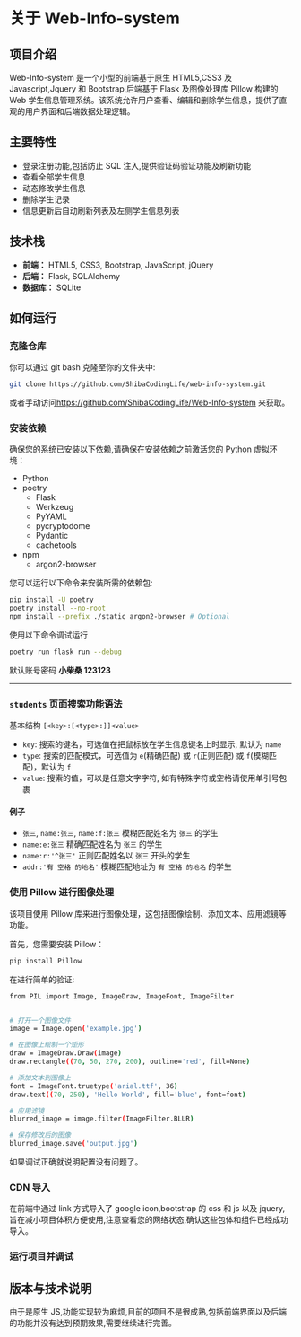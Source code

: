 # 关于 Web-Info-system

## 项目介绍

Web-Info-system 是一个小型的前端基于原生 HTML5,CSS3 及 Javascript,Jquery 和 Bootstrap,后端基于 Flask 及图像处理库 Pillow 构建的 Web 学生信息管理系统。该系统允许用户查看、编辑和删除学生信息，提供了直观的用户界面和后端数据处理逻辑。

## 主要特性

- 登录注册功能,包括防止 SQL 注入,提供验证码验证功能及刷新功能
- 查看全部学生信息
- 动态修改学生信息
- 删除学生记录
- 信息更新后自动刷新列表及左侧学生信息列表

## 技术栈

- **前端：** HTML5, CSS3, Bootstrap, JavaScript, jQuery
- **后端：** Flask, SQLAlchemy
- **数据库：** SQLite

## 如何运行

### 克隆仓库

你可以通过 git bash 克隆至你的文件夹中:

```sh
git clone https://github.com/ShibaCodingLife/web-info-system.git
```

或者手动访问<https://github.com/ShibaCodingLife/Web-Info-system> 来获取。

### 安装依赖

确保您的系统已安装以下依赖,请确保在安装依赖之前激活您的 Python 虚拟环境：

- Python
- poetry
  - Flask
  - Werkzeug
  - PyYAML
  - pycryptodome
  - Pydantic
  - cachetools
- npm
  - argon2-browser

您可以运行以下命令来安装所需的依赖包:

```sh
pip install -U poetry
poetry install --no-root
npm install --prefix ./static argon2-browser # Optional
```

使用以下命令调试运行

```sh
poetry run flask run --debug
```

默认账号密码
**小柴桑 123123**

---

### `students` 页面搜索功能语法

基本结构 `[<key>:[<type>:]]<value>`

- `key`: 搜索的键名，可选值在把鼠标放在学生信息键名上时显示, 默认为 `name`
- `type`: 搜索的匹配模式，可选值为 `e`(精确匹配) 或 `r`(正则匹配) 或 `f`(模糊匹配)，默认为 `f`
- `value`: 搜索的值，可以是任意文字字符, 如有特殊字符或空格请使用单引号包裹

#### 例子

- `张三`, `name:张三`, `name:f:张三` 模糊匹配姓名为 `张三` 的学生
- `name:e:张三` 精确匹配姓名为 `张三` 的学生
- `name:r:'^张三'` 正则匹配姓名以 `张三` 开头的学生
- `addr:'有 空格 的地名'` 模糊匹配地址为 `有 空格 的地名` 的学生

### 使用 Pillow 进行图像处理

该项目使用 Pillow 库来进行图像处理，这包括图像绘制、添加文本、应用滤镜等功能。

首先，您需要安装 Pillow：

```sh
pip install Pillow
```

在进行简单的验证:

```sh
from PIL import Image, ImageDraw, ImageFont, ImageFilter


# 打开一个图像文件
image = Image.open('example.jpg')

# 在图像上绘制一个矩形
draw = ImageDraw.Draw(image)
draw.rectangle((70, 50, 270, 200), outline='red', fill=None)

# 添加文本到图像上
font = ImageFont.truetype('arial.ttf', 36)
draw.text((70, 250), 'Hello World', fill='blue', font=font)

# 应用滤镜
blurred_image = image.filter(ImageFilter.BLUR)

# 保存修改后的图像
blurred_image.save('output.jpg')
```

如果调试正确就说明配置没有问题了。

### CDN 导入

在前端中通过 link 方式导入了 google icon,bootstrap 的 css 和 js 以及 jquery,旨在减小项目体积方便使用,注意查看您的网络状态,确认这些包体和组件已经成功导入。

### 运行项目并调试

## 版本与技术说明

由于是原生 JS,功能实现较为麻烦,目前的项目不是很成熟,包括前端界面以及后端的功能并没有达到预期效果,需要继续进行完善。
